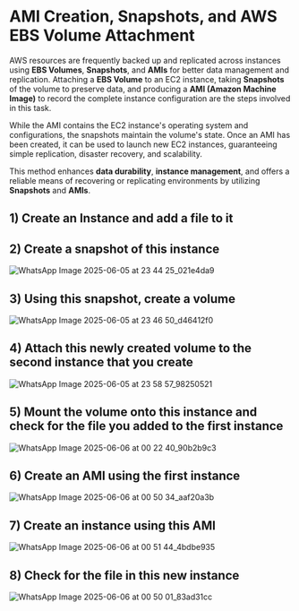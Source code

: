 # AMI Creation, Snapshots, and AWS EBS Volume Attachment

AWS resources are frequently backed up and replicated across instances using **EBS Volumes**, **Snapshots**, and **AMIs** for better data management and replication. Attaching a **EBS Volume** to an EC2 instance, taking **Snapshots** of the volume to preserve data, and producing a **AMI (Amazon Machine Image)** to record the complete instance configuration are the steps involved in this task.


While the AMI contains the EC2 instance's operating system and configurations, the snapshots maintain the volume's state. Once an AMI has been created, it can be used to launch new EC2 instances, guaranteeing simple replication, disaster recovery, and scalability.

This method enhances **data durability**, **instance management**, and offers a reliable means of recovering or replicating environments by utilizing **Snapshots** and **AMIs**.

## 1) Create an Instance and add a file to it
## 2) Create a snapshot of this instance
![WhatsApp Image 2025-06-05 at 23 44 25_021e4da9](https://github.com/user-attachments/assets/4e532f15-2db9-4760-8713-c147b356c568)

## 3) Using this snapshot, create a volume
![WhatsApp Image 2025-06-05 at 23 46 50_d46412f0](https://github.com/user-attachments/assets/800767b1-fd91-4d0e-b655-495c3358061e)

## 4) Attach this newly created volume to the second instance that you create
![WhatsApp Image 2025-06-05 at 23 58 57_98250521](https://github.com/user-attachments/assets/92a3b4bc-5779-4932-aeac-b54eee656495)

## 5) Mount the volume onto this instance and check for the file you added to the first instance
![WhatsApp Image 2025-06-06 at 00 22 40_90b2b9c3](https://github.com/user-attachments/assets/aa621909-e151-4549-838b-e7503cc217fb)

## 6) Create an AMI using the first instance
![WhatsApp Image 2025-06-06 at 00 50 34_aaf20a3b](https://github.com/user-attachments/assets/eaffd3b1-30d1-4885-a6a4-eea9f1a8e950)
## 7) Create an instance using this AMI 
![WhatsApp Image 2025-06-06 at 00 51 44_4bdbe935](https://github.com/user-attachments/assets/777a3805-3cc5-4ce7-a30d-cb72d46fa845)
## 8) Check for the file in this new instance
![WhatsApp Image 2025-06-06 at 00 50 01_83ad31cc](https://github.com/user-attachments/assets/1a8d251d-4ba7-40e7-8c8c-ba2f57058d2b)




